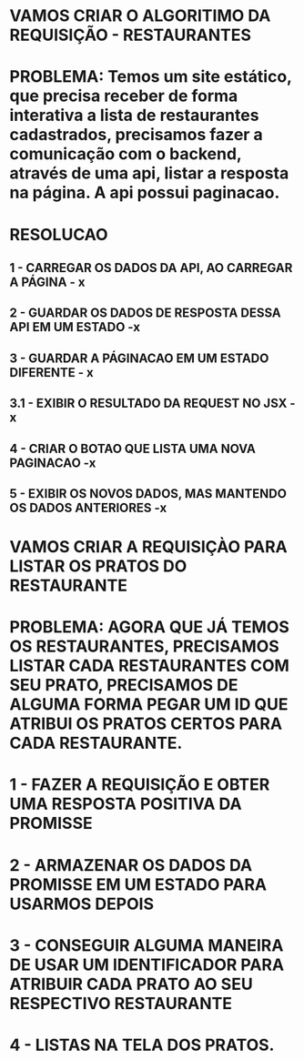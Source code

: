 # VAMOS CRIAR O ALGORITIMO DA REQUISIÇÃO - RESTAURANTES

# PROBLEMA: Temos um site estático, que precisa receber de forma interativa a lista de restaurantes cadastrados, precisamos fazer a comunicação com o backend, através de uma api, listar a resposta na página. A api possui paginacao.

# RESOLUCAO

## 1 - CARREGAR OS DADOS DA API, AO CARREGAR A PÁGINA - x
## 2 - GUARDAR OS DADOS DE RESPOSTA DESSA API EM UM ESTADO -x
## 3 - GUARDAR A PÁGINACAO EM UM ESTADO DIFERENTE  - x
## 3.1 - EXIBIR O RESULTADO DA REQUEST NO JSX - x
## 4 - CRIAR O BOTAO QUE LISTA UMA NOVA PAGINACAO -x
## 5 - EXIBIR OS NOVOS DADOS, MAS MANTENDO OS DADOS ANTERIORES -x


# VAMOS CRIAR A REQUISIÇÀO PARA LISTAR OS PRATOS DO RESTAURANTE

# PROBLEMA: AGORA QUE JÁ TEMOS OS RESTAURANTES, PRECISAMOS LISTAR CADA RESTAURANTES COM SEU PRATO, PRECISAMOS DE ALGUMA FORMA PEGAR UM ID QUE ATRIBUI OS PRATOS CERTOS PARA CADA RESTAURANTE. 

# 1 - FAZER A REQUISIÇÃO E OBTER UMA RESPOSTA POSITIVA DA PROMISSE
# 2 - ARMAZENAR OS DADOS DA PROMISSE EM UM ESTADO PARA USARMOS DEPOIS
# 3 - CONSEGUIR ALGUMA MANEIRA DE USAR UM IDENTIFICADOR PARA ATRIBUIR CADA PRATO AO SEU RESPECTIVO RESTAURANTE
# 4 - LISTAS NA TELA DOS PRATOS.
